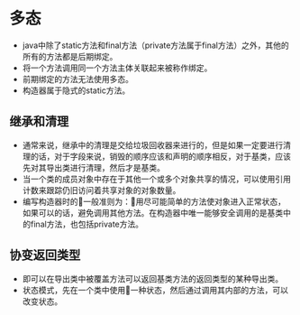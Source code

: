 # 多态

+ java中除了static方法和final方法（private方法属于final方法）之外，其他的所有的方法都是后期绑定。
+ 将一个方法调用同一个方法主体关联起来被称作绑定。
+ 前期绑定的方法无法使用多态。
+ 构造器属于隐式的static方法。

## 继承和清理

+ 通常来说，继承中的清理是交给垃圾回收器来进行的，但是如果一定要进行清理的话，对于字段来说，销毁的顺序应该和声明的顺序相反，对于基类，应该先对其导出类进行清理，然后才是基类。
+ 当一个类的成员对象中存在于其他一个或多个对象共享的情况，可以使用引用计数来跟踪仍旧访问着共享对象的对象数量。
+ 编写构造器时的一般准则为：用尽可能简单的方法使对象进入正常状态，如果可以的话，避免调用其他方法。在构造器中唯一能够安全调用的是基类中的final方法，也包括private方法。

## 协变返回类型

+ 即可以在导出类中被覆盖方法可以返回基类方法的返回类型的某种导出类。
+ 状态模式，先在一个类中使用一种状态，然后通过调用其内部的方法，可以改变状态。




